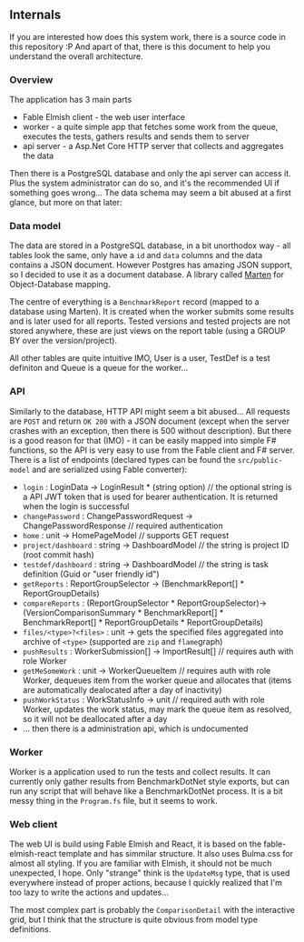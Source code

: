 ## Internals

If you are interested how does this system work, there is a source code in this repository :P And apart of that, there is this document to help you understand the overall architecture.

### Overview
The application has 3 main parts
* Fable Elmish client - the web user interface
* worker - a quite simple app that fetches some work from the queue, executes the tests, gathers results and sends them to server
* api server - a Asp.Net Core HTTP server that collects and aggregates the data

Then there is a PostgreSQL database and only the api server can access it. Plus the system administrator can do so, and it's the recommended UI if something goes wrong... The data schema may seem a bit abused at a first glance, but more on that later:

### Data model

The data are stored in a PostgreSQL database, in a bit unorthodox way - all tables look the same, only have a `id` and `data` columns and the data contains a JSON document. However Postgres has amazing JSON support, so I decided to use it as a document database. A library called [Marten](https://github.com/JasperFx/marten) for Object-Database mapping.

The centre of everything is a `BenchmarkReport` record (mapped to a database using Marten). It is created when the worker submits some results and is later used for all reports. Tested versions and tested projects are not stored anywhere, these are just views on the report table (using a GROUP BY over the version/project).

All other tables are quite intuitive IMO, User is a user, TestDef is a test definiton and Queue is a queue for the worker...

### API

Similarly to the database, HTTP API might seem a bit abused... All requests are `POST` and return `OK 200` with a JSON document (except when the server crashes with an exception, then there is 500 without description). But there is a good reason for that (IMO) - it can be easily mapped into simple F# functions, so the API is very easy to use from the Fable client and F# server. There is a list of endpoints (declared types can be found the `src/public-model` and are serialized using Fable converter):

* `login` : LoginData -> LoginResult * (string option) // the optional string is a API JWT token that is used for bearer authentication. It is returned when the login is successful
* `changePassword` : ChangePasswordRequest -> ChangePasswordResponse // required authentication
* `home` : unit -> HomePageModel // supports GET request
* `project/dashboard` : string -> DashboardModel // the string is project ID (root commit hash)
* `testdef/dashboard` : string -> DashboardModel // the string is task definition (Guid or "user friendly id")
* `getReports` : ReportGroupSelector -> (BenchmarkReport[] * ReportGroupDetails)
* `compareReports` : (ReportGroupSelector * ReportGroupSelector)-> (VersionComparisonSummary * BenchmarkReport[] * BenchmarkReport[] * ReportGroupDetails * ReportGroupDetails)
* `files/<type>?<files>` : unit -> gets the specified files aggregated into archive of `<type>` (supported are `zip` and `flame`graph)
* `pushResults` : WorkerSubmission[] -> ImportResult[] // requires auth with role Worker
* `getMeSomeWork` : unit -> WorkerQueueItem // requires auth with role Worker, dequeues item from the worker queue and allocates that (items are automatically dealocated after a day of inactivity)
* `pushWorkStatus` : WorkStatusInfo -> unit // required auth with role Worker, updates the work status, may mark the queue item as resolved, so it will not be deallocated after a day
* ... then there is a administration api, which is undocumented

### Worker

Worker is a application used to run the tests and collect results. It can currently only gather results from BenchmarkDotNet style exports, but can run any script that will behave like a BenchmarkDotNet process. It is a bit messy thing in the `Program.fs` file, but it seems to work.

### Web client

The web UI is build using Fable Elmish and React, it is based on the fable-elmish-react template and has simmilar structure. It also uses Bulma.css for almost all styling. If you are familiar with Elmish, it should not be much unexpected, I hope. Only "strange" think is the `UpdateMsg` type, that is used everywhere instead of proper actions, because I quickly realized that I'm too lazy to write the actions and updates...

The most complex part is probably the `ComparisonDetail` with the interactive grid, but I think that the structure is quite obvious from model type definitions.


